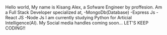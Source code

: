 
Hello world, My name is Kisang Alex, a Sofware Engineer by proffesion. 
Am a Full Stack Developer specialized at,
-MongoDb(Database)
-Express Js
-React JS
-Node Js
I am currently studying Python for Articial Intelligence(AI).
My Social media handles coming soon...
LET'S KEEP CODING!!
